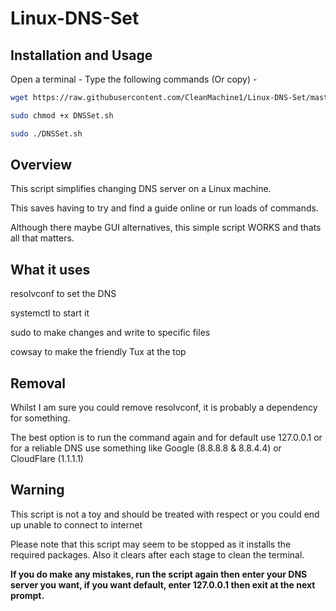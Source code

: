 # Linux-DNS-Set

## __Installation and Usage__

Open a terminal - Type the following commands (Or copy) -

```bash
wget https://raw.githubusercontent.com/CleanMachine1/Linux-DNS-Set/master/DNSSet.sh

sudo chmod +x DNSSet.sh

sudo ./DNSSet.sh

```

## Overview

This script simplifies changing DNS server on a Linux machine.

This saves having to try and find a guide online or run loads of commands.

Although there maybe GUI alternatives, this simple script WORKS and thats all that matters.

## What it uses

resolvconf to set the DNS

systemctl to start it

sudo to make changes and write to specific files

cowsay to make the friendly Tux at the top

## __Removal__

Whilst I am sure you could remove resolvconf, it is probably a dependency for something.

The best option is to run the command again and for default use 127.0.0.1 or for a reliable DNS use something like Google (8.8.8.8 & 8.8.4.4) or CloudFlare (1.1.1.1)

## Warning

This script is not a toy and should be treated with respect or you could end up unable to connect to internet

Please note that this script may seem to be stopped as it installs the required packages.
Also it clears after each stage to clean the terminal.

__If you do make any mistakes, run the script again then enter your DNS server you want, if you want default, enter 127.0.0.1 then exit at the next prompt.__
